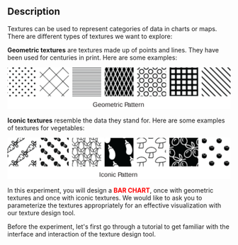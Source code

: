 ## Description

Textures can be used to represent categories of data in charts or maps. There are different types of textures we want to explore:

**Geometric textures** are textures made up of points and lines. They have been used for centuries in print. Here are some examples:

![Geometric texture](/pattern-design-study/assets/img/description_geo_texture.svg)

**Iconic textures** resemble the data they stand for. Here are some examples of textures for vegetables:

![Geometric texture](/pattern-design-study/assets/img/description_icon_texture.svg)

In this experiment, you will design a <span id="chart_type" style="color: red;">**BAR CHART**</span>, once with geometric textures and once with iconic textures. We would like to ask you to parameterize the textures appropriately for an effective visualization with our texture design tool.

Before the experiment, let's first go through a tutorial to get familiar with the interface and interaction of the texture design tool.